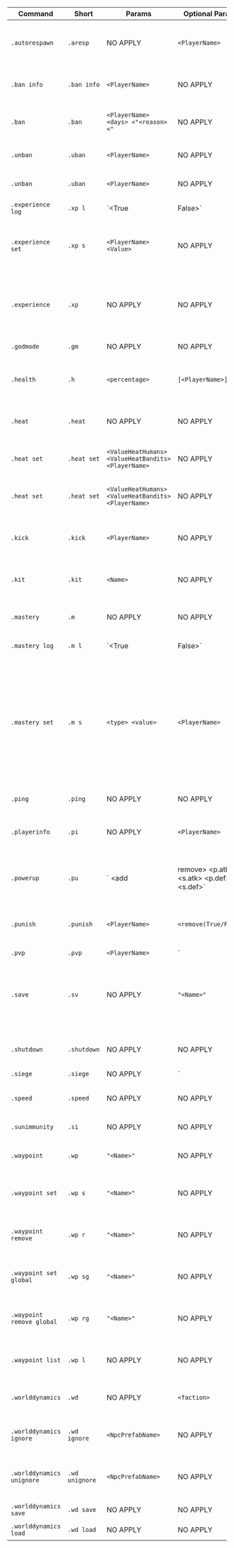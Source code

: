 
|Command         |Short                      | Params | Optional Params     | Usage | Description                                                                               | Admin
|----------------|-------------------------------|---------------|----------------------|----------------------|-------------------------------------|------------------------------------------------------|
|`.autorespawn` |  `.aresp`   | NO APPLY | `<PlayerName>`  |  `.autorespawn [<PlayerName>] ` | Toggle auto respawn on the same position on death |  No, Only if PlayerName is specified                   |
|`.ban info` |  `.ban info`   | `<PlayerName>` | NO APPLY  |  `.ban info <PlayerName> ` | Check the status of specified player |  No                |
|`.ban` |  `.ban `   | `<PlayerName> <days> <"<reason><"` | NO APPLY  |  `.ban <PlayerName> <playername> <days> "<reason>"` | Ban a player, 0 days is permanent. |  Yes                 |
|`.unban` |  `.uban `   | `<PlayerName>` | NO APPLY  |  `.uban <PlayerName>` | Unban the specified player. |  Yes                 |
|`.unban` |  `.uban `   | `<PlayerName>` | NO APPLY  |  `.uban <PlayerName>` | Unban the specified player. |  Yes                 |
|`.experience log` |  `.xp l `   | `<True|False>` | NO APPLY  |  `.xp log <True|False>` | Toggle the exp gain notification. |  Yes                 |
|`.experience set` |  `.xp s `   | `<PlayerName> <Value>` | NO APPLY  |  `.xp set <PlayerName> <Value>` | Sets the specified players current xp to a specific value. |  Yes                 |
|`.experience` |  `.xp `   | NO APPLY | NO APPLY  |  `.xp` | Shows your currect experience and progression to next level" |  No                 |
|`.godmode` |  `.gm `   | NO APPLY | NO APPLY  |  `.gm` | Toggles god mode. |  Yes                 |
|`.health` |  `.h `   | `<percentage>` | `[<PlayerName>]` |  `.h <percentage> [<PlayerName>]` | Sets your current Health or a specific player. |  Yes                 |
|`.heat` |  `.heat `   |  NO APPLY | NO APPLY |  `.heat` | Shows your current wanted level. |  No                 |
|`.heat set` |  `.heat set`   |  `<ValueHeatHumans> <ValueHeatBandits> <PlayerName>` | NO APPLY |  `.heat set <ValueHeatHumans> <ValueHeatBandits> <PlayerName>` | Sets a player's wanted level. |  Yes                 |
|`.heat set` |  `.heat set`   |  `<ValueHeatHumans> <ValueHeatBandits> <PlayerName>` | NO APPLY |  `.heat set <ValueHeatHumans> <ValueHeatBandits> <PlayerName>` | Sets a player's wanted level. |  Yes                 |
|`.kick` |  `.kick`   |  `<PlayerName>` | NO APPLY |  `.kick <PlayerName>` | Kick the specified player out of the server. |  Yes                 |
|`.kit` |  `.kit`   |  `<Name>` | NO APPLY |  `.kit <Name>` | Gives you a previously specified set of items. |  Through configuration                 |
|`.mastery` |  `.m`   |  NO APPLY | NO APPLY |  `.mast` | Display your current mastery progression. |  No                |
|`.mastery log` |  `.m l `   | `<True|False>` | NO APPLY  |  `.mast log <True|False>` | Toggle the mastery gain notification. |  Yes                 |
|`.mastery set` |  `.m s `   | `<type> <value>` | `<PlayerName>`  |  `.mast set <type> <value> [<PlayerName>]` | Mastery setting for yourself or a specific player by type. The types are sword, spear, crossbow, slashers, scythe, fishingpole, mace or axes |  Yes                 |
|`.ping` |  `.ping`   | NO APPLY | NO APPLY  |  `.ping` | Shows your latency. |  No                 |
|`.playerinfo` |  `.pi`   | NO APPLY | `<PlayerName>`   |  `.pinfo [<PlayerName>]` | Display your or another the player information details. |  No                 |
|`.powerup` |  `.pu`   | `<PlayerName> <add|remove> <max hp> <p.atk> <s.atk> <p.def> <s.def>` | NO APPLY   |  `.pu <PlayerName> <add|remove> <max hp> <p.atk> <s.atk> <p.def> <s.def>` | Buff specified player with the specified value. |  Yes                 |
|`.punish` |  `.punish`   | `<PlayerName>` | `<remove(True/False>`   |  `.punish <PlayerName> [<remove(True/False>]` | Manually punish someone or lift their debuff. |  Yes                 |
|`.pvp` |  `.pvp`   | `<PlayerName>` | `<on>|<off>|<top> <PlayerName>`   |  `.pvp [<on>|<off>|<top> <PlayerName>]` | Display your PvP statistics or toggle PvP/Castle Siege state. |  No, Only if PlayerName is specified                 |
|`.save` |  `.sv`   | NO APPLY | `"<Name>"`   |  `.sv ["<name>"]` | Force the server to save the game as well as write OpenRPG DB to a json file.   | Yes              |
|`.shutdown` |  `.shutdown`   | NO APPLY | NO APPLY   |  `.shutdown` | Trigger the exit signal & shutdown the server.   | Yes              |
|`.siege` |  `.siege`   | NO APPLY | `<on>|<off>`   |  `.siege [<on>|<off>]` | Display all players currently in siege mode, or engage siege mode.   | No              |
|`.speed` |  `.speed`   | NO APPLY | NO APPLY   |  `.speed` | Toggles increased movement speed.   | Yes              |
|`.sunimmunity` |  `.si`   | NO APPLY | NO APPLY   |  `.si` | Toggles sun immunity.   | Yes              |
|`.waypoint` |  `.wp`   | `"<Name>"` | NO APPLY   |  `.wp "<Name>"` | Teleports you to the specific waypoint.   | No              |
|`.waypoint set` |  `.wp s`   | `"<Name>"` | NO APPLY   |  `.wp set "<Name>"` | Creates the specified personal waypoint.   | Through configuration              |
|`.waypoint remove` |  `.wp r`   | `"<Name>"` | NO APPLY   |  `.wp remove "<Name>"` | Removes the specified personal waypoint.   | Through configuration              |
|`.waypoint set global` |  `.wp sg`   | `"<Name>"` | NO APPLY   |  `.wp set global"<Name>"` | Creates the specified global waypoint.   | Yes              |
|`.waypoint remove global` |  `.wp rg`   | `"<Name>"` | NO APPLY   |  `.wp remove global"<Name>"` | Removes the specified global waypoint.   | Yes              |
|`.waypoint list` |  `.wp l`   | NO APPLY | NO APPLY   |  `.wp list` | Lists waypoints available to you.   | No              |
|`.worlddynamics` |  `.wd`   | NO APPLY | `<faction>`   |  `.wd [<faction>]` | List all or specific faction stats.   | No              |
|`.worlddynamics ignore` |  `.wd ignore`   | `<NpcPrefabName>` | NO APPLY   |  `.wd ignore <NpcPrefabName>` | Ignores a specified mob for buffing.   | Yes              |
|`.worlddynamics unignore` |  `.wd unignore`   | `<NpcPrefabName>` | NO APPLY   |  `.wd unignore <NpcPrefabName>` | Removes a mob from the world dynamics ignore list..   | Yes              |
|`.worlddynamics save` |  `.wd save`   | NO APPLY | NO APPLY  |  `.wd save` | Save to the json file.   | Yes              |
|`.worlddynamics load` |  `.wd load`   | NO APPLY | NO APPLY  |  `.wd load` | Load from the json file.   | Yes              |